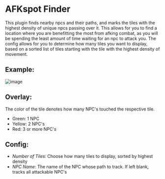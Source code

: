 # AFKspot Finder

This plugin finds nearby npcs and their paths, and marks the tiles with the highest density of unique npcs passing over it. This allows for you to find a location where you are benefitting the most from afking combat, as you will be spending the least amount of time waiting for an npc to attack you. The config allows for you to determine how many tiles you want to display, based on a sorted list of tiles starting with the tile with the highest density of movement.


## Example:

![image](https://user-images.githubusercontent.com/56201891/234792548-dfa8ac43-aa6f-470f-a506-47474c6d3b1a.png)


## Overlay:

The color of the tile denotes how many NPC's touched the respective tile.
- Green: 1 NPC
- Yellow: 2 NPC's
- Red: 3 or more NPC's


## Config:
- *Number of Tiles*: Choose how many tiles to display, sorted by highest density
- *NPC Name*: The name of the NPC whose path to track.  If left blank, tracks all attackable NPC's
